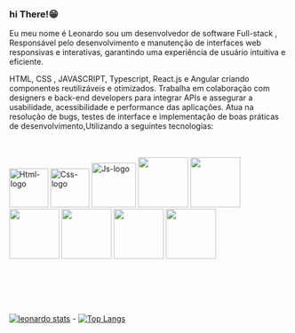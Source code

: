 ###   hi There!😁

Eu meu nome é  Leonardo sou um desenvolvedor de software Full-stack , Responsável pelo desenvolvimento e manutenção de interfaces web responsivas e interativas, garantindo uma experiência de usuário intuitiva e eficiente. 

HTML, CSS , JAVASCRIPT, Typescript, React.js e Angular criando componentes reutilizáveis e otimizados. Trabalha em colaboração com designers e back-end developers para integrar APIs e assegurar a usabilidade, acessibilidade e performance das aplicações. Atua na resolução de bugs, testes de interface e implementação de boas práticas de desenvolvimento,Utilizando a seguintes tecnologias:
 
<br>
<br>
<div>
 <img src="https://img.shields.io/badge/HTML5-E34F26?style=for-the-badge&logo=html5&logoColor=white" alt="Html-logo" width= "70px"/>
 <img src="https://img.shields.io/badge/CSS3-1572B6?style=for-the-badge&logo=css3&logoColor=white" alt="Css-logo" width= "70px"/>
 <img src="https://img.shields.io/badge/JavaScript-F7DF1E?style=for-the-badge&logo=javascript&logoColor=black" alt="Js-logo" width= "80px"/>
 <img src="https://img.shields.io/badge/Bootstrap-563D7C?style=for-the-badge&logo=bootstrap&logoColor=white" width= "90px"/>
 <img src="https://img.shields.io/badge/Tailwind_CSS-38B2AC?style=for-the-badge&logo=tailwind-css&logoColor=white" width= "90px"/>
 <img src="https://img.shields.io/badge/TypeScript-007ACC?style=for-the-badge&logo=typescript&logoColor=white" width= "90px"/>
 <img src="https://img.shields.io/badge/Node.js-43853D?style=for-the-badge&logo=node.js&logoColor=white" width= "90px"/>
 <img src="https://img.shields.io/badge/Express.js-404D59?style=for-the-badge" width= "90px"/>
 <img src="https://img.shields.io/badge/Vue.js-35495E?style=for-the-badge&logo=vue.js&logoColor=4FC08D" width= "90px"/>
 </div>
<br>
<br>
<br/>

<p>

</a>
<br/>

[![leonardo stats](https://github-readme-stats.vercel.app/api?username=leonardosantos10)](https://github.com/anuraghazra/github-readme-stats) -  [![Top Langs](https://github-readme-stats.vercel.app/api/top-langs/?username=leonardosantos10)](https://github.com/anuraghazra/github-readme-stats)


